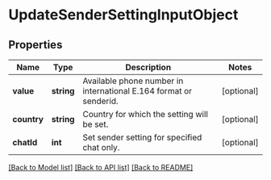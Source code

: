 # UpdateSenderSettingInputObject

## Properties
Name | Type | Description | Notes
------------ | ------------- | ------------- | -------------
**value** | **string** | Available phone number in international E.164 format or senderid. | [optional] 
**country** | **string** | Country for which the setting will be set. | [optional] 
**chatId** | **int** | Set sender setting for specified chat only. | [optional] 

[[Back to Model list]](../README.md#documentation-for-models) [[Back to API list]](../README.md#documentation-for-api-endpoints) [[Back to README]](../README.md)


